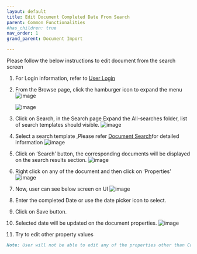 ```yaml
---
layout: default
title: Edit Document Completed Date From Search
parent: Common Functionalities
#has_children: true
nav_order: 1
grand_parent: Document Import

---
```


Please follow the below instructions to edit document from the search screen
1. For Login information, refer to [User Login](https://pages.github.ibm.com/Global-EJS/gejs-user-manual/docs/UserLogin.html) 
2. From the Browse page, click the hamburger icon to expand the menu
    ![image](https://media.github.ibm.com/user/376381/files/293b2e80-c615-11ec-9db4-08665f7acc1c)

    ![image](https://media.github.ibm.com/user/376381/files/348e5a00-c615-11ec-9182-095f4fe784b4)
4.	Click on Search, in the Search page Expand the All-searches folder, list of search templates should visible. 
    ![image](https://media.github.ibm.com/user/376381/files/57b90980-c615-11ec-87b4-7a4363f87d1d)
5.	Select a search template ,Please refer [Document Search](https://pages.github.ibm.com/Global-EJS/gejs-user-manual/docs/DocumentSearch/DocumentSearch.html)for detailed information
![image](https://media.github.ibm.com/user/376381/files/699aac80-c615-11ec-91bd-249fc8c07b0b)  
7.	Click on ‘Search’ button, the corresponding documents will be displayed on the search results section. 
    ![image](https://media.github.ibm.com/user/376381/files/761f0500-c615-11ec-888a-100c5c29f75d)
8.	Right click on any of the document and then click on ‘Properties’
    ![image](https://media.github.ibm.com/user/376381/files/82a35d80-c615-11ec-8e0a-e0be9169cab6)
9.	Now, user can see below screen on UI
    ![image](https://media.github.ibm.com/user/376381/files/8e8f1f80-c615-11ec-8c3e-768c2c08faac)
10.	Enter the completed Date or use the date picker icon to select. 
11. Click on Save button.
12.	Selected date will be updated on the document properties.
    ![image](https://media.github.ibm.com/user/376381/files/a2d31c80-c615-11ec-9790-f47228a32b00)
13.	Try to edit other property values

```markdown
Note: User will not be able to edit any of the properties other than Completed Date on the document, which is opened from the search page.
```



